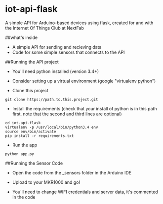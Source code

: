 # iot-api-flask
A simple API for Arduino-based devices using flask, created for and with the Internet Of Things Club at NextFab

##what's inside

* A simple API for sending and recieving data
* Code for some simple sensors that connects to the API

##Running the API project

* You'll need python installed (version 3.4+)

* Consider setting up a virtual environment (google "virtualenv python")

* Clone this project
```
git clone https://path.to.this.project.git
```

* Install the requirements (check that your install of python is in this path first. note that the second and third lines are optional)
```
cd iot-api-flask
virtualenv -p /usr/local/bin/python3.4 env
source env/bin/activate
pip install -r requirements.txt
```

* Run the app
```
python app.py
```

##Running the Sensor Code
* Open the code from the _sensors folder in the Arduino IDE

* Upload to your MKR1000 and go!

* You'll need to change WIFI credentials and server data, it's commented in the code